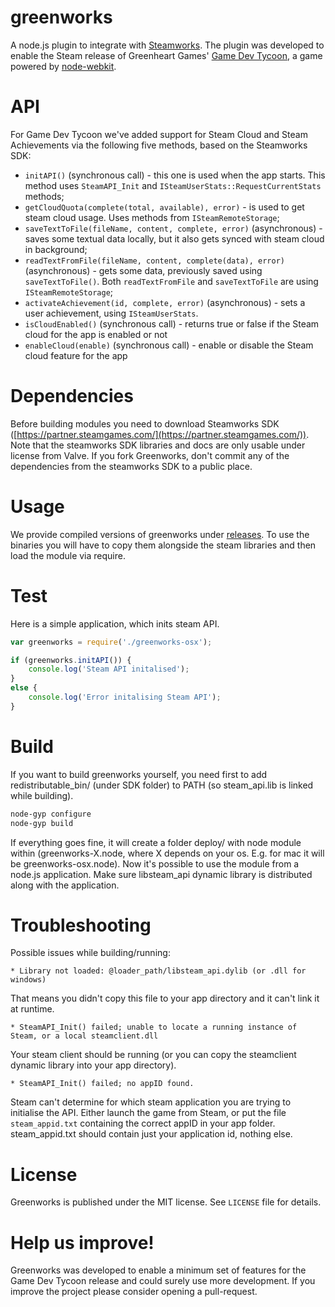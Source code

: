 greenworks
===

A node.js plugin to integrate with [Steamworks](http://www.steampowered.com/steamworks/).
The plugin was developed to enable the Steam release of Greenheart Games' [Game Dev Tycoon](http://www.greenheartgames.com/app/game-dev-tycoon/), a game powered by [node-webkit](https://github.com/rogerwang/node-webkit).

API
===
For Game Dev Tycoon we've added support for Steam Cloud and Steam Achievements via the following five methods, based on the Steamworks SDK:
- `initAPI()` (synchronous call) - this one is used when the app starts. This method uses `SteamAPI_Init` and `ISteamUserStats::RequestCurrentStats` methods;
- `getCloudQuota(complete(total, available), error)` - is used to get steam cloud usage. Uses methods from `ISteamRemoteStorage`;
- `saveTextToFile(fileName, content, complete, error)` (asynchronous) - saves some textual data locally, but it also gets synced with steam cloud in background;
- `readTextFromFile(fileName, content, complete(data), error)` (asynchronous) - gets some data, previously saved using `saveTextToFile()`. Both `readTextFromFile` and `saveTextToFile` are using `ISteamRemoteStorage`;
- `activateAchievement(id, complete, error)` (asynchronous) - sets a user achievement, using `ISteamUserStats`.
- `isCloudEnabled()` (synchronous call) - returns true or false if the Steam cloud for the app is enabled or not
- `enableCloud(enable)` (synchronous call) - enable or disable the Steam cloud feature for the app

Dependencies
===
Before building modules you need to download Steamworks SDK ([https://partner.steamgames.com/](https://partner.steamgames.com/)).
Note that the steamworks SDK libraries and docs are only usable under license from Valve. If you fork Greenworks, don't commit any of the dependencies from the steamworks SDK to a public place.

Usage
===
We provide compiled versions of greenworks under [releases](https://github.com/greenheartgames/greenworks/releases).
To use the binaries you will have to copy them alongside the steam libraries and then load the module via require.

Test
===
Here is a simple application, which inits steam API. 
```javascript
var greenworks = require('./greenworks-osx');

if (greenworks.initAPI()) {
    console.log('Steam API initalised');
}
else {
	console.log('Error initalising Steam API');
}
```

Build
===
If you want to build greenworks yourself, you need first to add redistributable_bin/ (under SDK folder) to PATH (so steam_api.lib is linked while building).

```sh
node-gyp configure
node-gyp build
```

If everything goes fine, it will create a folder deploy/ with node module within (greenworks-X.node, where X depends on your os. E.g. for mac it will be greenworks-osx.node). Now it's possible to use the module from a node.js application. Make sure libsteam_api dynamic library is distributed along with the application.


Troubleshooting
===
Possible issues while building/running:

    * Library not loaded: @loader_path/libsteam_api.dylib (or .dll for windows)
That means you didn't copy this file to your app directory and it can't link it at runtime.

    * SteamAPI_Init() failed; unable to locate a running instance of Steam, or a local steamclient.dll
Your steam client should be running (or you can copy the steamclient dynamic library into your app directory).
    
    * SteamAPI_Init() failed; no appID found.
Steam can't determine for which steam application you are trying to initialise the API. Either launch the game from Steam, or put the file `steam_appid.txt` containing the correct appID in your app folder. steam_appid.txt should contain just your application id, nothing else.

License
===
Greenworks is published under the MIT license. See `LICENSE` file for details.

Help us improve!
===
Greenworks was developed to enable a minimum set of features for the Game Dev Tycoon release and could surely use more development. If you improve the project please consider opening a pull-request.
